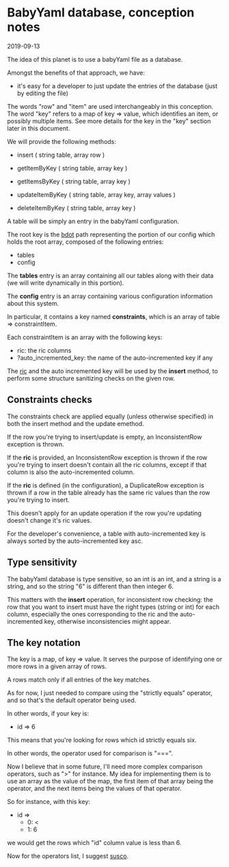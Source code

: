 BabyYaml database, conception notes
====================
2019-09-13



The idea of this planet is to use a babyYaml file as a database.

Amongst the benefits of that approach, we have:

- it's easy for a developer to just update the entries of the database (just by editing the file)


The words "row" and "item" are used interchangeably in this conception.
The word "key" refers to a map of key => value, which identifies an item, or possibly multiple items.
See more details for the key in the "key" section later in this document.



We will provide the following methods:

- insert ( string table, array row )

- getItemByKey ( string table, array key )
        
- getItemsByKey ( string table, array key )
                 
- updateItemByKey ( string table, array key, array values )

- deleteItemByKey ( string table, array key )




A table will be simply an entry in the babyYaml configuration.
 
The root key is the [bdot](https://github.com/lingtalfi/Bat/blob/master/doc/bdot-notation.md) path
representing the portion of our config which holds the root array, composed of the following entries:

- tables
- config
  
  
The **tables** entry is an array containing all our tables along with their data (we will write dynamically in this portion).

The **config** entry is an array containing various configuration information about this system.
 
In particular, it contains a key named **constraints**, which is an array of table => constraintItem.

Each constraintItem is an array with the following keys:

- ric: the ric columns
- ?auto_incremented_key: the name of the auto-incremented key if any


The [ric](https://github.com/lingtalfi/NotationFan/blob/master/ric.md) and the auto incremented key will be used by
the **insert** method, to perform some structure sanitizing checks on the given row.
 
 
 
Constraints checks
-------------
 
The constraints check are applied equally (unless otherwise specified) in both the insert method and the update emethod.

 
If the row you're trying to insert/update is empty, an InconsistentRow exception is thrown.  
 
If the **ric** is provided, an InconsistentRow exception is thrown if the row you're trying to insert doesn't contain
all the ric columns, except if that column is also the auto-incremented column.


If the **ric** is defined (in the configuration), a DuplicateRow exception is thrown if a row in the table already has
the same ric values than the row you're trying to insert.

This doesn't apply for an update operation if the row you're updating doesn't change it's ric values.


For the developer's convenience, a table with auto-incremented key is always sorted by the auto-incremented key asc.


Type sensitivity
-----------
The babyYaml database is type sensitive, so an int is an int, and a string is a string, and so the string "6"
is different than then integer 6.

This matters with the **insert** operation, for inconsistent row checking: the row that you want to insert
must have the right types (string or int) for each column, especially the ones corresponding to the 
ric and the auto-incremented key, otherwise inconsistencies might appear.



The key notation
-------------

The key is a map, of key => value.
It serves the purpose of identifying one or more rows in a given array of rows.

A rows match only if all entries of the key matches.

As for now, I just needed to compare using the "strictly equals" operator, and so that's the default
operator being used.

In other words, if your key is:

- id => 6


This means that you're looking for rows which id strictly equals six.

In other words, the operator used for comparison is "===".

Now I believe that in some future, I'll need more complex comparison operators, such as ">" for instance.
My idea for implementing them is to use an array as the value of the map, the first item
of that array being the operator, and the next items being the values of that operator.

So for instance, with this key:

- id => 
    - 0: <
    - 1: 6
    
we would get the rows which "id" column value is less than 6.

Now for the operators list, I suggest [susco](https://github.com/lingtalfi/NotationFan/blob/master/sql-unofficial-standard-comparison-operators.md).    
    
